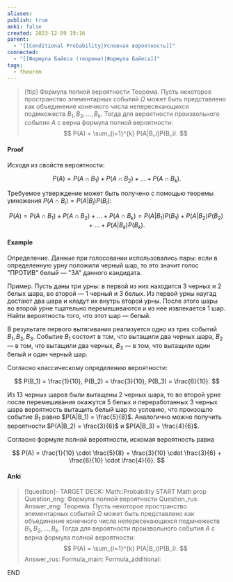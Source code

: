 ```yaml
---
aliases: 
publish: true
anki: false
created: 2023-12-09 19:16
parent:
  - "[[Conditional Probability|Условная вероятность]]"
connected:
  - "[[Формула Байеса (теорема)|Формула Байеса]]"
tags:
  - theorem
---
```


> [!tip] Формула полной вероятности
Теорема. Пусть некоторое пространство элементарных событий ${} \Omega$ может быть представлено как объединение конечного числа непересекающихся подмножеств $B_1, B_2, \ldots, B_k$. Тогда для вероятности произвольного события $A$ с верна формула полной вероятности:
$$ P(A) = \sum_{i=1}^{k} P(A|B_i)P(B_i). $$

#### Proof
Исходя из свойств вероятности:

$$ P(A) = P(A \cap B_1) + P(A \cap B_2) + \ldots + P(A \cap B_k). $$

Требуемое утверждение может быть получено с помощью теоремы умножения $P(A \cap B_i) = P(A|B_i)P(B_i)$:

$$ P(A) = P(A \cap B_1) + P(A \cap B_2) + \ldots + P(A \cap B_k) = P(A|B_1)P(B_1) + P(A|B_2)P(B_2) + \ldots + P(A|B_k)P(B_k). $$


#### Example
Определение. Данные при голосовании использовались пары: если в определенную урну положили черный шар, то это значит голос "ПРОТИВ" белый — "ЗА" данного кандидата.

Пример. Пусть даны три урны: в первой из них находится 3 черных и 2 белых шара, во второй — 1 черный и 3 белых. Из первой урны наугад достают два шара и кладут их внутрь второй урны. После этого шары во второй урне тщательно перемешиваются и из нее извлекается 1 шар. Найти вероятность того, что этот шар — белый.

В результате первого вытягивания реализуется одно из трех событий $B_1, B_2, B_3$. Событие $B_1$ состоит в том, что вытащили два черных шара, $B_2$ — в том, что вытащили два черных, $B_3$ — в том, что вытащили один белый и один черный шар.

Согласно классическому определению вероятности:

$$ P(B_1) = \frac{1}{10}, P(B_2) = \frac{3}{10}, P(B_3) = \frac{6}{10}. $$

Из 13 черных шаров были вытащены 2 черных шара, то во второй урне после перемешивания окажутся 5 белых и переработанных 3 черных шара вероятность вытащить белый шар по условию, что произошло событие $B_1$ равно $P(A|B_1) = \frac{5}{8}$. Аналогично можно получить вероятности $P(A|B_2) = \frac{3}{6}$ и $P(A|B_3) = \frac{4}{6}$.

Согласно формуле полной вероятности, искомая вероятность равна

$$ P(A) = \frac{1}{10} \cdot \frac{5}{8} + \frac{3}{10} \cdot \frac{3}{6} + \frac{6}{10} \cdot \frac{4}{6}. $$

#### Anki
> [!question]-
TARGET DECK: Math::Probability
START
Math prop
Question_eng: Формула полной вероятности
Question_rus: 
Answer_eng: Теорема. Пусть некоторое пространство элементарных событий ${} \Omega$ может быть представлено как объединение конечного числа непересекающихся подмножеств $B_1, B_2, \ldots, B_k$. Тогда для вероятности произвольного события $A$ с верна формула полной вероятности:
$$ P(A) = \sum_{i=1}^{k} P(A|B_i)P(B_i). $$
Answer_rus: 
Formula_main: 
Formula_additional:
<!--ID: 1702152660415-->
END













